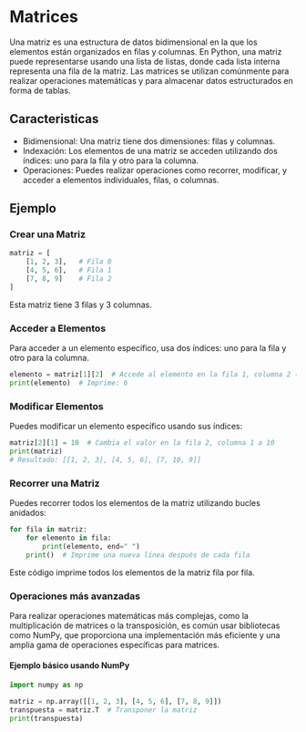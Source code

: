 # Matrices

Una matriz es una estructura de datos bidimensional en la que los elementos están organizados en filas y columnas. En Python, una matriz puede representarse usando una lista de listas, donde cada lista interna representa una fila de la matriz. Las matrices se utilizan comúnmente para realizar operaciones matemáticas y para almacenar datos estructurados en forma de tablas.

## Caracteristicas

- Bidimensional: Una matriz tiene dos dimensiones: filas y columnas.
- Indexación: Los elementos de una matriz se acceden utilizando dos índices: uno para la fila y otro para la columna.
- Operaciones: Puedes realizar operaciones como recorrer, modificar, y acceder a elementos individuales, filas, o columnas.

## Ejemplo

### Crear una Matriz

```python
matriz = [
    [1, 2, 3],   # Fila 0
    [4, 5, 6],   # Fila 1
    [7, 8, 9]    # Fila 2
]
```

Esta matriz tiene 3 filas y 3 columnas.

### Acceder a Elementos

Para acceder a un elemento específico, usa dos índices: uno para la fila y otro para la columna.

```python
elemento = matriz[1][2]  # Accede al elemento en la fila 1, columna 2 (valor 6)
print(elemento)  # Imprime: 6
```

### Modificar Elementos

Puedes modificar un elemento específico usando sus índices:

```python
matriz[2][1] = 10  # Cambia el valor en la fila 2, columna 1 a 10
print(matriz)
# Resultado: [[1, 2, 3], [4, 5, 6], [7, 10, 9]]
```

### Recorrer una Matriz

Puedes recorrer todos los elementos de la matriz utilizando bucles anidados:

```python
for fila in matriz:
    for elemento in fila:
        print(elemento, end=" ")
    print()  # Imprime una nueva línea después de cada fila
```

Este código imprime todos los elementos de la matriz fila por fila.

### Operaciones más avanzadas

Para realizar operaciones matemáticas más complejas, como la multiplicación de matrices o la transposición, es común usar bibliotecas como NumPy, que proporciona una implementación más eficiente y una amplia gama de operaciones específicas para matrices.

#### Ejemplo básico usando NumPy

```python
import numpy as np

matriz = np.array([[1, 2, 3], [4, 5, 6], [7, 8, 9]])
transpuesta = matriz.T  # Transponer la matriz
print(transpuesta)
```